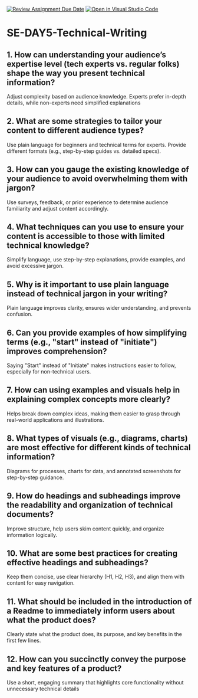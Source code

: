 [![Review Assignment Due Date](https://classroom.github.com/assets/deadline-readme-button-22041afd0340ce965d47ae6ef1cefeee28c7c493a6346c4f15d667ab976d596c.svg)](https://classroom.github.com/a/zsAR-pyY)
[![Open in Visual Studio Code](https://classroom.github.com/assets/open-in-vscode-2e0aaae1b6195c2367325f4f02e2d04e9abb55f0b24a779b69b11b9e10269abc.svg)](https://classroom.github.com/online_ide?assignment_repo_id=18888007&assignment_repo_type=AssignmentRepo)
# SE-DAY5-Technical-Writing
## 1. How can understanding your audience’s expertise level (tech experts vs. regular folks) shape the way you present technical information?
Adjust complexity based on audience knowledge. Experts prefer in-depth details, while non-experts need simplified explanations

## 2. What are some strategies to tailor your content to different audience types?
 Use plain language for beginners and technical terms for experts. Provide different formats (e.g., step-by-step guides vs. detailed specs).
 
## 3. How can you gauge the existing knowledge of your audience to avoid overwhelming them with jargon?
 Use surveys, feedback, or prior experience to determine audience familiarity and adjust content accordingly.
 
## 4. What techniques can you use to ensure your content is accessible to those with limited technical knowledge?
Simplify language, use step-by-step explanations, provide examples, and avoid excessive jargon.

## 5. Why is it important to use plain language instead of technical jargon in your writing?
 Plain language improves clarity, ensures wider understanding, and prevents confusion.
 
## 6. Can you provide examples of how simplifying terms (e.g., "start" instead of "initiate") improves comprehension?
 Saying "Start" instead of "Initiate" makes instructions easier to follow, especially for non-technical users.
 
## 7. How can using examples and visuals help in explaining complex concepts more clearly?
 Helps break down complex ideas, making them easier to grasp through real-world applications and illustrations.
 
## 8. What types of visuals (e.g., diagrams, charts) are most effective for different kinds of technical information?
 Diagrams for processes, charts for data, and annotated screenshots for step-by-step guidance.
 
## 9. How do headings and subheadings improve the readability and organization of technical documents?
 Improve structure, help users skim content quickly, and organize information logically.
 
## 10. What are some best practices for creating effective headings and subheadings?
 Keep them concise, use clear hierarchy (H1, H2, H3), and align them with content for easy navigation.
 
## 11. What should be included in the introduction of a Readme to immediately inform users about what the product does?
Clearly state what the product does, its purpose, and key benefits in the first few lines.

## 12. How can you succinctly convey the purpose and key features of a product?
Use a short, engaging summary that highlights core functionality without unnecessary technical details
